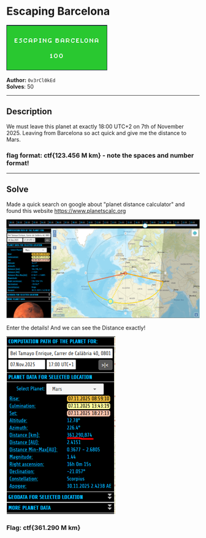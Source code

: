# Escaping Barcelona

![Proof](proof.png)

**Author:** `0v3rCl0kEd`  
**Solves**: 50

---

## Description

We must leave this planet at exactly 18:00 UTC+2 on 7th of November 2025. Leaving from Barcelona so act quick and give me the distance to Mars.

### flag format: ctf{123.456 M km} - note the spaces and number format!

---

## Solve

Made a quick search on google about "planet distance calculator" and found this website https://www.planetscalc.org

![website](website.png)

Enter the details! And we can see the Distance exactly!

![flag](flag.png)

### Flag: ctf{361.290 M km}